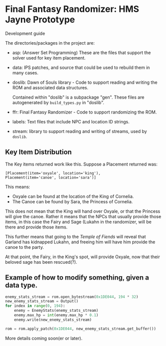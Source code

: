 # Final Fantasy Randomizer: HMS Jayne Prototype
Development guide

The directories/packages in the project are:

- asp: (Answer Set Programming) These are the files that support the solver used for key item placement.
    
- data: IPS patches, and source that could be used to rebuild them in many cases.

- doslib: Dawn of Souls library - Code to support reading and writing the ROM and associated data structures.

    Contained within "doslib" is a subpackage "gen". These files are autogenerated by `build_types.py` in
    "doslib".

- ffr: Final Fantasy Randomizer - Code to support randomizing the ROM.

- labels: Text files that include NPC and location ID strings.

- stream: library to support reading and writing of streams, used by `doslib`.

## Key Item Distribution

The Key items returned work like this. Suppose a Placement returned was:

```
[Placement(item='oxyale', location='king'),
Placement(item='canoe', location='sara')]
```

This means:

- Oxyale can be found at the location of the King of Cornelia.
- The Canoe can be found by Sara, the Princess of Cornelia.

This does not mean that the King will hand over Oxyale, or that the Princess will
give the canoe. Rather it means that the NPCs that usually provide those items,
in this case the Fairy and Sage (Lukahn in the randomizer, will be there and provide
those items.

This further means that going to the _Temple of Fiends_ will reveal that Garland has
kidnapped Lukahn, and freeing him will have him provide the canoe to the party.

At that point, the Fairy, in the King's spot, will provide Oxyale, now that their
beloved sage has been rescued(?).

## Example of how to modify something, given a data type.

```python
enemy_stats_stream = rom.open_bytestream(0x1DE044, 194 * 32)
new_enemy_stats_stream = Output()
for index in range(0, 194):
    enemy = EnemyStats(enemy_stats_stream)
    enemy.max_hp = int(enemy.max_hp * 0.1)
    enemy.write(new_enemy_stats_stream)

rom = rom.apply_patch(0x1DE044, new_enemy_stats_stream.get_buffer())
```

More details coming soon(er or later).